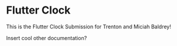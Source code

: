 # Flutter Clock

This is the Flutter Clock Submission for Trenton and Miciah Baldrey!

Insert cool other documentation?
